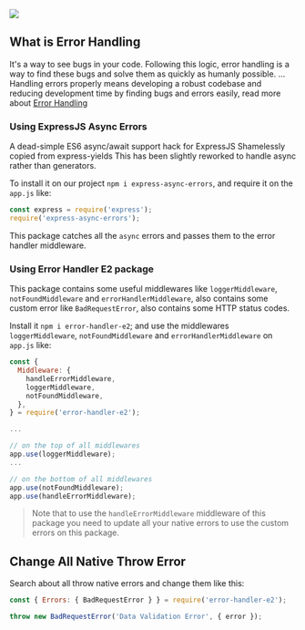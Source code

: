 
![](/images/handling-error.png)

## What is Error Handling

It's a way to see bugs in your code. Following this logic, error handling is a way to find these bugs and solve them as quickly as humanly possible. ... Handling errors properly means developing a robust codebase and reducing development time by finding bugs and errors easily, read more about [Error Handling](https://sematext.com/blog/node-js-error-handling/)

### Using ExpressJS Async Errors

A dead-simple ES6 async/await support hack for ExpressJS
Shamelessly copied from express-yields
This has been slightly reworked to handle async rather than generators.

To install it on our project `npm i express-async-errors`, and require it on the `app.js` like:
```js
const express = require('express');
require('express-async-errors');
```

This package catches all the `async` errors and passes them to the error handler middleware. 

### Using Error Handler E2 package
This package contains some useful middlewares like `loggerMiddleware`, `notFoundMiddleware` and `errorHandlerMiddleware`, also contains some custom error like `BadRequestError`, also contains some HTTP status codes.

Install it `npm i error-handler-e2`; and use the middlewares `loggerMiddleware`, `notFoundMiddleware` and `errorHandlerMiddleware` on `app.js` like: 

```js
const {
  Middleware: {
    handleErrorMiddleware,
    loggerMiddleware,
    notFoundMiddleware,
  },
} = require('error-handler-e2');

...

// on the top of all middlewares
app.use(loggerMiddleware);
...

// on the bottom of all middlewares
app.use(notFoundMiddleware);
app.use(handleErrorMiddleware);
```

> Note that to use the `handleErrorMiddleware` middleware of this package you need to update all your native errors to use the custom errors on this package.

## Change All Native Throw Error
Search about all throw native errors and change them like this:
```js
const { Errors: { BadRequestError } } = require('error-handler-e2');

throw new BadRequestError('Data Validation Error', { error });
```



